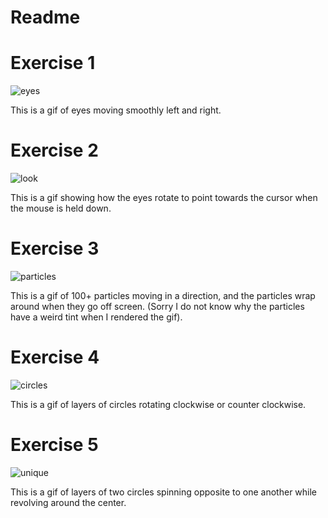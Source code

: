 # Readme

# Exercise 1
![eyes](https://user-images.githubusercontent.com/72237791/133863940-ea3b0787-344e-403c-89e0-7fe5fbf5e296.gif)

This is a gif of eyes moving smoothly left and right.

# Exercise 2
![look](https://user-images.githubusercontent.com/72237791/133864051-66f57b4c-739f-445b-8c17-02120f925319.gif)

This is a gif showing how the eyes rotate to point towards the cursor when the mouse is held down.

# Exercise 3
![particles](https://user-images.githubusercontent.com/72237791/133864072-ed5fd8e4-c301-4bbc-a948-90ec1d351a08.gif)

This is a gif of 100+ particles moving in a direction, and the particles wrap around when they go off screen. (Sorry I do not know why the particles have a weird tint when I rendered the gif).

# Exercise 4
![circles](https://user-images.githubusercontent.com/72237791/133864183-fccbc4c9-b6c5-4764-9ce7-815cb9d31205.gif)

This is a gif of layers of circles rotating clockwise or counter clockwise.

# Exercise 5
![unique](https://user-images.githubusercontent.com/72237791/133864218-20a93a69-075b-4bcd-b93e-33fea9ffeaaa.gif)

This is a gif of layers of two circles spinning opposite to one another while revolving around the center.

